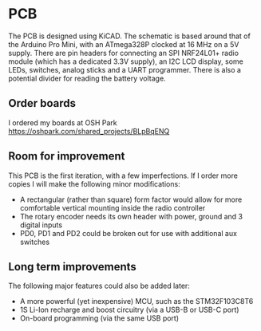 # PCB

The PCB is designed using KiCAD.  The schematic is based around that of the Arduino Pro Mini, with an ATmega328P clocked at 16 MHz on a 5V supply.  There are pin headers for connecting an SPI NRF24L01+ radio module (which has a dedicated 3.3V supply), an I2C LCD display, some LEDs, switches, analog sticks and a UART programmer.  There is also a potential divider for reading the battery voltage.

## Order boards

I ordered my boards at OSH Park https://oshpark.com/shared_projects/BLpBqENQ

## Room for improvement

This PCB is the first iteration, with a few imperfections.  If I order more copies I will make the following minor modifications:
* A rectangular (rather than square) form factor would allow for more comfortable vertical mounting inside the radio controller
* The rotary encoder needs its own header with power, ground and 3 digital inputs
* PD0, PD1 and PD2 could be broken out for use with additional aux switches

## Long term improvements

The following major features could also be added later:
* A more powerful (yet inexpensive) MCU, such as the STM32F103C8T6
* 1S Li-Ion recharge and boost circuitry (via a USB-B or USB-C port)
* On-board programming (via the same USB port)
